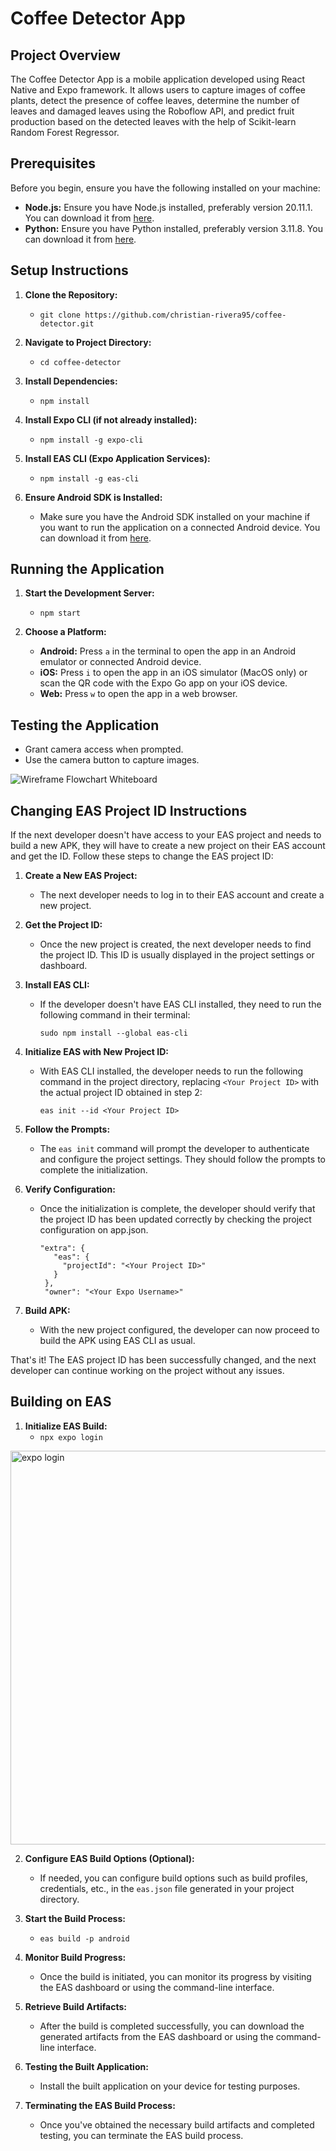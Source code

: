 # Coffee Detector App

## Project Overview

The Coffee Detector App is a mobile application developed using React Native and Expo framework. It allows users to capture images of coffee plants, detect the presence of coffee leaves, determine the number of leaves and damaged leaves using the Roboflow API, and predict fruit production based on the detected leaves with the help of Scikit-learn Random Forest Regressor.

## Prerequisites

Before you begin, ensure you have the following installed on your machine:

- **Node.js:** Ensure you have Node.js installed, preferably version 20.11.1. You can download it from [here](https://nodejs.org/).
- **Python:** Ensure you have Python installed, preferably version 3.11.8. You can download it from [here](https://www.python.org/downloads/).


## Setup Instructions

1. **Clone the Repository:**
   - `git clone https://github.com/christian-rivera95/coffee-detector.git`

2. **Navigate to Project Directory:**
   - `cd coffee-detector`

3. **Install Dependencies:**
   - `npm install`

4. **Install Expo CLI (if not already installed):**
   - `npm install -g expo-cli`

5. **Install EAS CLI (Expo Application Services):**
   - `npm install -g eas-cli`

6. **Ensure Android SDK is Installed:**
   - Make sure you have the Android SDK installed on your machine if you want to run the application on a connected Android device. You can download it from [here](https://developer.android.com/studio#downloads).

## Running the Application

1. **Start the Development Server:**
   - `npm start`

2. **Choose a Platform:**
   - **Android:** Press `a` in the terminal to open the app in an Android emulator or connected Android device.
   - **iOS:** Press `i` to open the app in an iOS simulator (MacOS only) or scan the QR code with the Expo Go app on your iOS device.
   - **Web:** Press `w` to open the app in a web browser.

## Testing the Application

- Grant camera access when prompted.
- Use the camera button to capture images.

![Wireframe Flowchart Whiteboard](https://github.com/christian-rivera95/coffee-detector/assets/11074768/1aabbe9b-3325-492b-952a-d148ab48a294)



## Changing EAS Project ID Instructions

If the next developer doesn't have access to your EAS project and needs to build a new APK, they will have to create a new project on their EAS account and get the ID. Follow these steps to change the EAS project ID:

1. **Create a New EAS Project:**
   - The next developer needs to log in to their EAS account and create a new project.

2. **Get the Project ID:**
   - Once the new project is created, the next developer needs to find the project ID. This ID is usually displayed in the project settings or dashboard.

3. **Install EAS CLI:**
   - If the developer doesn't have EAS CLI installed, they need to run the following command in their terminal:
     ```
     sudo npm install --global eas-cli
     ```

4. **Initialize EAS with New Project ID:**
   - With EAS CLI installed, the developer needs to run the following command in the project directory, replacing `<Your Project ID>` with the actual project ID obtained in step 2:
     ```
     eas init --id <Your Project ID>
     ```

5. **Follow the Prompts:**
   - The `eas init` command will prompt the developer to authenticate and configure the project settings. They should follow the prompts to complete the initialization.

6. **Verify Configuration:**
   - Once the initialization is complete, the developer should verify that the project ID has been updated correctly by checking the project configuration on app.json.
     
      ```
      "extra": {
         "eas": {
           "projectId": "<Your Project ID>"
         }
       },
       "owner": "<Your Expo Username>"
      ```

8. **Build APK:**
   - With the new project configured, the developer can now proceed to build the APK using EAS CLI as usual.

That's it! The EAS project ID has been successfully changed, and the next developer can continue working on the project without any issues.


## Building on EAS

1. **Initialize EAS Build:**
   - `npx expo login`
<img width="630" alt="expo login" src="https://github.com/christian-rivera95/coffee-detector/assets/11074768/670f1d04-33a0-463d-ad52-79d6f77cd404">

2. **Configure EAS Build Options (Optional):**
   - If needed, you can configure build options such as build profiles, credentials, etc., in the `eas.json` file generated in your project directory.

3. **Start the Build Process:**
   - `eas build -p android`

4. **Monitor Build Progress:**
   - Once the build is initiated, you can monitor its progress by visiting the EAS dashboard or using the command-line interface.

5. **Retrieve Build Artifacts:**
   - After the build is completed successfully, you can download the generated artifacts from the EAS dashboard or using the command-line interface.

6. **Testing the Built Application:**
   - Install the built application on your device for testing purposes.

7. **Terminating the EAS Build Process:**
   - Once you've obtained the necessary build artifacts and completed testing, you can terminate the EAS build process.
